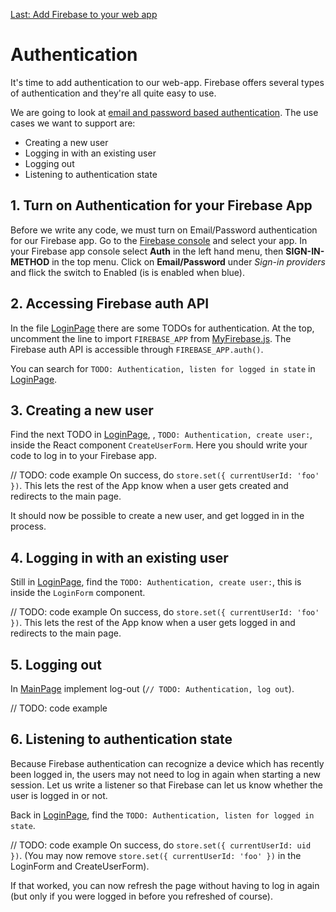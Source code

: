 [Last: Add Firebase to your web app](./4_add_firebase_to_web_app.md)

# Authentication

It's time to add authentication to our web-app. Firebase offers several types of authentication and they're all quite easy to use.

We are going to look at [email and password based authentication](https://firebase.google.com/docs/auth/web/password-auth). The use cases we want to support are:

* Creating a new user
* Logging in with an existing user
* Logging out
* Listening to authentication state

## 1. Turn on Authentication for your Firebase App

Before we write any code, we must turn on Email/Password authentication for our Firebase app. Go to the [Firebase console](https://console.firebase.google.com/) and select your app. In your Firebase app console select **Auth** in the left hand menu, then **SIGN-IN-METHOD** in the top menu. Click on **Email/Password** under *Sign-in providers* and flick the switch to Enabled (is is enabled when blue).

## 2. Accessing Firebase auth API

In the file [LoginPage](../src/pages/login/LoginPage.jsx) there are some TODOs for authentication. At the top, uncomment the line to import `FIREBASE_APP` from [MyFirebase.js](../src/MyFirebase.js). The Firebase auth API is accessible through `FIREBASE_APP.auth()`.

You can search for `TODO: Authentication, listen for logged in state` in [LoginPage](../src/pages/login/LoginPage.jsx).

## 3. Creating a new user

Find the next TODO in [LoginPage](../src/pages/login/LoginPage.jsx), , `TODO: Authentication, create user:`, inside the React component `CreateUserForm`. Here you should write your code to log in to your Firebase app.

// TODO: code example
On success, do `store.set({ currentUserId: 'foo' })`. This lets the rest of the App know when a user gets created and redirects to the main page.

It should now be possible to create a new user, and get logged in in the process.

## 4. Logging in with an existing user

Still in [LoginPage](../src/pages/login/LoginPage.jsx), find the `TODO: Authentication, create user:`, this is inside the `LoginForm` component.

// TODO: code example
On success, do `store.set({ currentUserId: 'foo' })`. This lets the rest of the App know when a user gets logged in and redirects to the main page.

## 5. Logging out

In [MainPage](../src/pages/main/MainPage.jsx) implement log-out (`// TODO: Authentication, log out`).

// TODO: code example

## 6. Listening to authentication state

Because Firebase authentication can recognize a device which has recently been logged in, the users may not need to log in again when starting a new session. Let us write a listener so that Firebase can let us know whether the user is logged in or not.

Back in [LoginPage](../src/pages/login/LoginPage.jsx), find the `TODO: Authentication, listen for logged in state`.

// TODO: code example
On success, do `store.set({ currentUserId: uid })`. (You may now remove `store.set({ currentUserId: 'foo' })` in the LoginForm and CreateUserForm).

If that worked, you can now refresh the page without having to log in again (but only if you were logged in before you refreshed of course).
